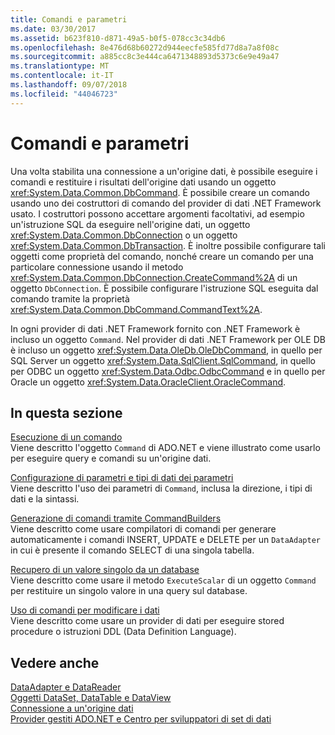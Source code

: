```yaml
---
title: Comandi e parametri
ms.date: 03/30/2017
ms.assetid: b623f810-d871-49a5-b0f5-078cc3c34db6
ms.openlocfilehash: 8e476d68b60272d944eecfe585fd77d8a7a8f08c
ms.sourcegitcommit: a885cc8c3e444ca6471348893d5373c6e9e49a47
ms.translationtype: MT
ms.contentlocale: it-IT
ms.lasthandoff: 09/07/2018
ms.locfileid: "44046723"
---
```

# <a name="commands-and-parameters"></a>Comandi e parametri
Una volta stabilita una connessione a un'origine dati, è possibile eseguire i comandi e restituire i risultati dell'origine dati usando un oggetto <xref:System.Data.Common.DbCommand>. È possibile creare un comando usando uno dei costruttori di comando del provider di dati .NET Framework usato. I costruttori possono accettare argomenti facoltativi, ad esempio un'istruzione SQL da eseguire nell'origine dati, un oggetto <xref:System.Data.Common.DbConnection> o un oggetto <xref:System.Data.Common.DbTransaction>. È inoltre possibile configurare tali oggetti come proprietà del comando, nonché creare un comando per una particolare connessione usando il metodo <xref:System.Data.Common.DbConnection.CreateCommand%2A> di un oggetto `DbConnection`. È possibile configurare l'istruzione SQL eseguita dal comando tramite la proprietà <xref:System.Data.Common.DbCommand.CommandText%2A>.  
  
 In ogni provider di dati .NET Framework fornito con .NET Framework è incluso un oggetto `Command`. Nel provider di dati .NET Framework per OLE DB è incluso un oggetto <xref:System.Data.OleDb.OleDbCommand>, in quello per SQL Server un oggetto <xref:System.Data.SqlClient.SqlCommand>, in quello per ODBC un oggetto <xref:System.Data.Odbc.OdbcCommand> e in quello per Oracle un oggetto <xref:System.Data.OracleClient.OracleCommand>.  
  
## <a name="in-this-section"></a>In questa sezione  
 [Esecuzione di un comando](../../../../docs/framework/data/adonet/executing-a-command.md)  
 Viene descritto l'oggetto `Command` di ADO.NET e viene illustrato come usarlo per eseguire query e comandi su un'origine dati.  
  
 [Configurazione di parametri e tipi di dati dei parametri](../../../../docs/framework/data/adonet/configuring-parameters-and-parameter-data-types.md)  
 Viene descritto l'uso dei parametri di `Command`, inclusa la direzione, i tipi di dati e la sintassi.  
  
 [Generazione di comandi tramite CommandBuilders](../../../../docs/framework/data/adonet/generating-commands-with-commandbuilders.md)  
 Viene descritto come usare compilatori di comandi per generare automaticamente i comandi INSERT, UPDATE e DELETE per un `DataAdapter` in cui è presente il comando SELECT di una singola tabella.  
  
 [Recupero di un valore singolo da un database](../../../../docs/framework/data/adonet/obtaining-a-single-value-from-a-database.md)  
 Viene descritto come usare il metodo `ExecuteScalar` di un oggetto `Command` per restituire un singolo valore in una query sul database.  
  
 [Uso di comandi per modificare i dati](../../../../docs/framework/data/adonet/using-commands-to-modify-data.md)  
 Viene descritto come usare un provider di dati per eseguire stored procedure o istruzioni DDL (Data Definition Language).  
  
## <a name="see-also"></a>Vedere anche  
 [DataAdapter e DataReader](../../../../docs/framework/data/adonet/dataadapters-and-datareaders.md)  
 [Oggetti DataSet, DataTable e DataView](../../../../docs/framework/data/adonet/dataset-datatable-dataview/index.md)  
 [Connessione a un'origine dati](../../../../docs/framework/data/adonet/connecting-to-a-data-source.md)  
 [Provider gestiti ADO.NET e Centro per sviluppatori di set di dati](https://go.microsoft.com/fwlink/?LinkId=217917)

